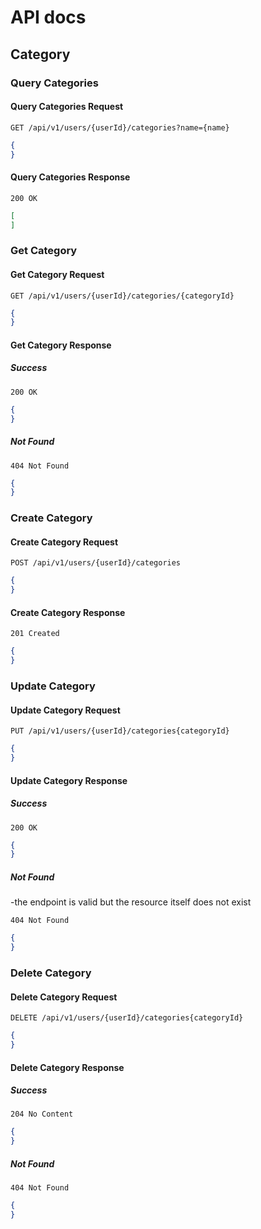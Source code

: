 # API docs

## Category

### Query Categories

#### Query Categories Request

```http request
GET /api/v1/users/{userId}/categories?name={name}
```

```json
{
}
```

#### Query Categories Response

```http request
200 OK
```

```json
[
]
```

### Get Category

#### Get Category Request

```http request
GET /api/v1/users/{userId}/categories/{categoryId}
```

```json
{
}
```

#### Get Category Response

##### Success

```http request
200 OK
```

```json
{
}
```

##### Not Found

```http request
404 Not Found
```

```json
{
}
```

### Create Category

#### Create Category Request

```http request
POST /api/v1/users/{userId}/categories
```

```json
{
}
```

#### Create Category Response

```http request
201 Created
```

```json
{
}
```

### Update Category

#### Update Category Request

```http request
PUT /api/v1/users/{userId}/categories{categoryId}
```

```json
{
}
```

#### Update Category Response

##### Success

```http request
200 OK
```

```json
{
}
```

##### Not Found

-the endpoint is valid but the resource itself does not exist

```http request
404 Not Found
```

```json
{
}
```

### Delete Category

#### Delete Category Request

```http request
DELETE /api/v1/users/{userId}/categories{categoryId}
```

```json
{
}
```

#### Delete Category Response

##### Success

```http request
204 No Content
```

```json
{
}
```

##### Not Found

```http request
404 Not Found
```

```json
{
}
```
